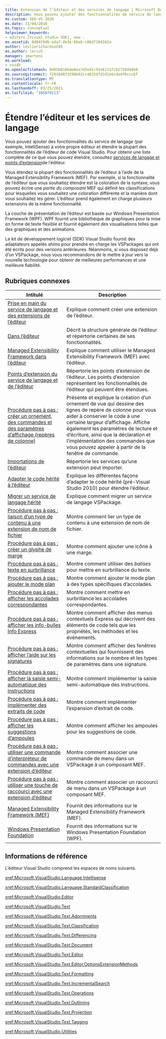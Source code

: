 ```yaml
---
title: Extension de l’éditeur et des services de langage | Microsoft Docs
description: Vous pouvez ajouter des fonctionnalités de service de langage à un éditeur et étendre les fonctionnalités de l’éditeur de code Visual Studio. En savoir plus sur les Managed Extensibility Framework.
ms.custom: SEO-VS-2020
ms.date: 11/04/2016
ms.topic: conceptual
helpviewer_keywords:
- editors [Visual Studio SDK], new -
ms.assetid: 8d04f8db-eda7-4b3e-b6eb-c06df104502a
author: leslierichardson95
ms.author: lerich
manager: jmartens
ms.workload:
- vssdk
ms.openlocfilehash: 8d85b018b4e0ea7d5ed1c91e617afcb2759d49b8
ms.sourcegitcommit: f2916d8fd296b92cc402597d1d1eecda4f6cccbf
ms.translationtype: MT
ms.contentlocale: fr-FR
ms.lasthandoff: 03/25/2021
ms.locfileid: "105070113"
---
```

# <a name="extend-the-editor-and-language-services"></a>Étendre l’éditeur et les services de langage
Vous pouvez ajouter des fonctionnalités du service de langage (par exemple, IntelliSense) à votre propre éditeur et étendre la plupart des fonctionnalités de l’éditeur de code Visual Studio.  Pour obtenir une liste complète de ce que vous pouvez étendre, consultez [services de langage et points d’extension](../extensibility/language-service-and-editor-extension-points.md)de l’éditeur.

 Vous étendez la plupart des fonctionnalités de l’éditeur à l’aide de la Managed Extensibility Framework (MEF). Par exemple, si la fonctionnalité de l’éditeur que vous souhaitez étendre est la coloration de la syntaxe, vous pouvez écrire une *partie du composant* MEF qui définit les classifications pour lesquelles vous souhaitez une coloration différente et la manière dont vous souhaitez les gérer. L’éditeur prend également en charge plusieurs extensions de la même fonctionnalité.

 La couche de présentation de l’éditeur est basée sur Windows Presentation Framework (WPF). WPF fournit une bibliothèque de graphiques pour la mise en forme de texte flexible et fournit également des visualisations telles que des graphiques et des animations.

 Le kit de développement logiciel (SDK) Visual Studio fournit des adaptateurs appelés *shims* pour prendre en charge les VSPackages qui ont été écrits pour des versions antérieures. Néanmoins, si vous disposez déjà d’un VSPackage, nous vous recommandons de le mettre à jour vers la nouvelle technologie pour obtenir de meilleures performances et une meilleure fiabilité.

## <a name="related-topics"></a>Rubriques connexes

|Intitulé|Description|
|-----------|-----------------|
|[Prise en main du service de langage et des extensions de l’éditeur](../extensibility/getting-started-with-language-service-and-editor-extensions.md)|Explique comment créer une extension de l’éditeur.|
|[Dans l’éditeur](../extensibility/inside-the-editor.md)|Décrit la structure générale de l’éditeur et répertorie certaines de ses fonctionnalités.|
|[Managed Extensibility Framework dans l’éditeur](../extensibility/managed-extensibility-framework-in-the-editor.md)|Explique comment utiliser le Managed Extensibility Framework (MEF) avec l’éditeur.|
|[Points d’extension du service de langage et de l’éditeur](../extensibility/language-service-and-editor-extension-points.md)|Répertorie les points d’extension de l’éditeur. Les points d’extension représentent les fonctionnalités de l’éditeur qui peuvent être étendues.|
|[Procédure pas à pas : créer un ornement, des commandes et des paramètres d’affichage (repères de colonne)](../extensibility/walkthrough-creating-a-view-adornment-commands-and-settings-column-guides.md)|Présente et explique la création d’un ornement de vue qui dessine des lignes de repère de colonne pour vous aider à conserver le code à une certaine largeur d’affichage.  Affiche également les paramètres de lecture et d’écriture, ainsi que la déclaration et l’implémentation des commandes que vous pouvez appeler à partir de la fenêtre de commande.|
|[Importations de l’éditeur](../extensibility/editor-imports.md)|Répertorie les services qu’une extension peut importer.|
|[Adapter le code hérité à l’éditeur](/previous-versions/visualstudio/visual-studio-2015/extensibility/adapting-legacy-code-to-the-editor?preserve-view=true&view=vs-2015)|Explique les différentes façons d’adapter le code hérité (pré-Visual Studio 2010) pour étendre l’éditeur.|
|[Migrer un service de langage hérité](../extensibility/internals/migrating-a-legacy-language-service.md)|Explique comment migrer un service de langage VSPackage.|
|[Procédure pas à pas : liaison d’un type de contenu à une extension de nom de fichier](../extensibility/walkthrough-linking-a-content-type-to-a-file-name-extension.md)|Montre comment lier un type de contenu à une extension de nom de fichier.|
|[Procédure pas à pas : créer un glyphe de marge](../extensibility/walkthrough-creating-a-margin-glyph.md)|Montre comment ajouter une icône à une marge.|
|[Procédure pas à pas : texte en surbrillance](../extensibility/walkthrough-highlighting-text.md)|Montre comment utiliser des *balises* pour mettre en surbrillance du texte.|
|[Procédure pas à pas : ajouter le mode plan](../extensibility/walkthrough-outlining.md)|Montre comment ajouter le mode plan à des types spécifiques d’accolades.|
|[Procédure pas à pas : afficher les accolades correspondantes](../extensibility/walkthrough-displaying-matching-braces.md)|Montre comment mettre en surbrillance les accolades correspondantes.|
|[Procédure pas à pas : afficher les info-bulles Info Express](../extensibility/walkthrough-displaying-quickinfo-tooltips.md)|Montre comment afficher des menus contextuels Express qui décrivent des éléments de code tels que les propriétés, les méthodes et les événements.|
|[Procédure pas à pas : afficher l’aide sur les signatures](../extensibility/walkthrough-displaying-signature-help.md)|Montre comment afficher des fenêtres contextuelles qui fournissent des informations sur le nombre et les types de paramètres dans une signature.|
|[Procédure pas à pas : afficher la saisie semi-automatique des instructions](../extensibility/walkthrough-displaying-statement-completion.md)|Montre comment implémenter la saisie semi-automatique des instructions.|
|[Procédure pas à pas : implémenter des extraits de code](../extensibility/walkthrough-implementing-code-snippets.md)|Montre comment implémenter l’expansion d’extrait de code.|
|[Procédure pas à pas : afficher les suggestions d’ampoules](../extensibility/walkthrough-displaying-light-bulb-suggestions.md)|Montre comment afficher les ampoules pour les suggestions de code.|
|[Procédure pas à pas : utiliser une commande d’interpréteur de commandes avec une extension d’éditeur](../extensibility/walkthrough-using-a-shell-command-with-an-editor-extension.md)|Montre comment associer une commande de menu dans un VSPackage à un composant MEF.|
|[Procédure pas à pas : utiliser une touche de raccourci avec une extension d’éditeur](../extensibility/walkthrough-using-a-shortcut-key-with-an-editor-extension.md)|Montre comment associer un raccourci de menu dans un VSPackage à un composant MEF.|
|[Managed Extensibility Framework (MEF)](/dotnet/framework/mef/index)|Fournit des informations sur le Managed Extensibility Framework (MEF).|
|[Windows Presentation Foundation](/dotnet/framework/wpf/index)|Fournit des informations sur le Windows Presentation Foundation (WPF).|

## <a name="reference"></a>Informations de référence
 L’éditeur Visual Studio comprend les espaces de noms suivants.

 <xref:Microsoft.VisualStudio.Language.Intellisense>

 <xref:Microsoft.VisualStudio.Language.StandardClassification>

 <xref:Microsoft.VisualStudio.Editor>

 <xref:Microsoft.VisualStudio.Text>

 <xref:Microsoft.VisualStudio.Text.Adornments>

 <xref:Microsoft.VisualStudio.Text.Classification>

 <xref:Microsoft.VisualStudio.Text.Differencing>

 <xref:Microsoft.VisualStudio.Text.Document>

 <xref:Microsoft.VisualStudio.Text.Editor>

 <xref:Microsoft.VisualStudio.Text.Editor.OptionsExtensionMethods>

 <xref:Microsoft.VisualStudio.Text.Formatting>

 <xref:Microsoft.VisualStudio.Text.IncrementalSearch>

 <xref:Microsoft.VisualStudio.Text.Operations>

 <xref:Microsoft.VisualStudio.Text.Outlining>

 <xref:Microsoft.VisualStudio.Text.Projection>

 <xref:Microsoft.VisualStudio.Text.Tagging>

 <xref:Microsoft.VisualStudio.Utilities>